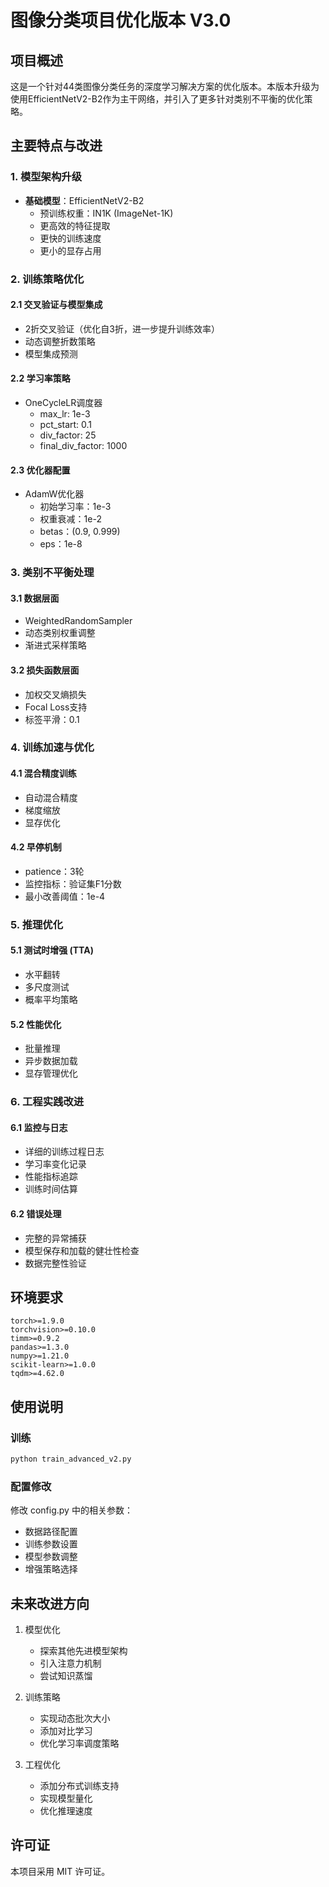 # 图像分类项目优化版本 V3.0

## 项目概述
这是一个针对44类图像分类任务的深度学习解决方案的优化版本。本版本升级为使用EfficientNetV2-B2作为主干网络，并引入了更多针对类别不平衡的优化策略。

## 主要特点与改进

### 1. 模型架构升级
- **基础模型**：EfficientNetV2-B2
  - 预训练权重：IN1K (ImageNet-1K)
  - 更高效的特征提取
  - 更快的训练速度
  - 更小的显存占用

### 2. 训练策略优化

#### 2.1 交叉验证与模型集成
- 2折交叉验证（优化自3折，进一步提升训练效率）
- 动态调整折数策略
- 模型集成预测

#### 2.2 学习率策略
- OneCycleLR调度器
  - max_lr: 1e-3
  - pct_start: 0.1
  - div_factor: 25
  - final_div_factor: 1000

#### 2.3 优化器配置
- AdamW优化器
  - 初始学习率：1e-3
  - 权重衰减：1e-2
  - betas：(0.9, 0.999)
  - eps：1e-8

### 3. 类别不平衡处理

#### 3.1 数据层面
- WeightedRandomSampler
- 动态类别权重调整
- 渐进式采样策略

#### 3.2 损失函数层面
- 加权交叉熵损失
- Focal Loss支持
- 标签平滑：0.1

### 4. 训练加速与优化

#### 4.1 混合精度训练
- 自动混合精度
- 梯度缩放
- 显存优化

#### 4.2 早停机制
- patience：3轮
- 监控指标：验证集F1分数
- 最小改善阈值：1e-4

### 5. 推理优化

#### 5.1 测试时增强 (TTA)
- 水平翻转
- 多尺度测试
- 概率平均策略

#### 5.2 性能优化
- 批量推理
- 异步数据加载
- 显存管理优化

### 6. 工程实践改进

#### 6.1 监控与日志
- 详细的训练过程日志
- 学习率变化记录
- 性能指标追踪
- 训练时间估算

#### 6.2 错误处理
- 完整的异常捕获
- 模型保存和加载的健壮性检查
- 数据完整性验证

## 环境要求
```
torch>=1.9.0
torchvision>=0.10.0
timm>=0.9.2
pandas>=1.3.0
numpy>=1.21.0
scikit-learn>=1.0.0
tqdm>=4.62.0
```

## 使用说明

### 训练
```bash
python train_advanced_v2.py
```

### 配置修改
修改 config.py 中的相关参数：
- 数据路径配置
- 训练参数设置
- 模型参数调整
- 增强策略选择

## 未来改进方向

1. 模型优化
   - 探索其他先进模型架构
   - 引入注意力机制
   - 尝试知识蒸馏

2. 训练策略
   - 实现动态批次大小
   - 添加对比学习
   - 优化学习率调度策略

3. 工程优化
   - 添加分布式训练支持
   - 实现模型量化
   - 优化推理速度

## 许可证
本项目采用 MIT 许可证。 